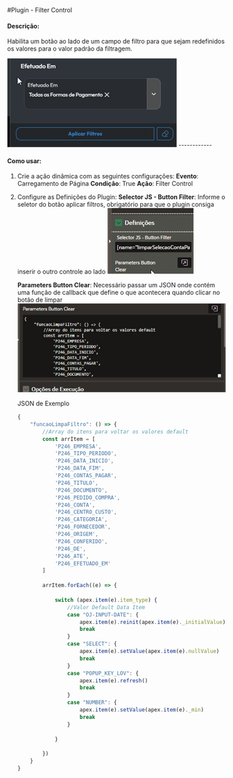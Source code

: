 #Plugin - Filter Control
#### Descrição:
Habilita um botão ao lado de um campo de filtro para que sejam redefinidos os valores para o valor padrão da filtragem. 

![Botão com o Controle](item.jpg)
    ------------
#### Como usar:
1. Crie a ação dinâmica com as seguintes configurações:
    **Evento**: Carregamento de Página
    **Condição**: True
    **Ação**: Filter Control 

2. Configure as Definições do Plugin:
    **Selector JS - Button Filter**: Informe o seletor do botão aplicar filtros, obrigatório para que o plugin consiga inserir o outro controle ao lado
    ![Selector JS](seletorJS.jpg)

    **Parameters Button Clear**: Necessário passar um JSON onde contém uma função de callback que define o que acontecera quando clicar no botão de limpar
    ![Parameters](parameters.jpg)

    JSON de Exemplo
    ```js
    {
        "funcaoLimpaFiltro": () => {
            //Array do itens para voltar os valores default
            const arrItem = [
                'P246_EMPRESA', 
                'P246_TIPO_PERIODO', 
                'P246_DATA_INICIO', 
                'P246_DATA_FIM', 
                'P246_CONTAS_PAGAR', 
                'P246_TITULO', 
                'P246_DOCUMENTO', 
                'P246_PEDIDO_COMPRA', 
                'P246_CONTA', 
                'P246_CENTRO_CUSTO', 
                'P246_CATEGORIA', 
                'P246_FORNECEDOR', 
                'P246_ORIGEM', 
                'P246_CONFERIDO', 
                'P246_DE', 
                'P246_ATE', 
                'P246_EFETUADO_EM'
            ] 
            
            arrItem.forEach((e) => {

                switch (apex.item(e).item_type) {                
                    //Valor Default Data Item
                    case "OJ-INPUT-DATE": {
                        apex.item(e).reinit(apex.item(e)._initialValue)
                        break
                    }
                    case "SELECT": {
                        apex.item(e).setValue(apex.item(e).nullValue)
                        break
                    }
                    case "POPUP_KEY_LOV": {
                        apex.item(e).refresh()
                        break
                    }
                    case "NUMBER": {
                        apex.item(e).setValue(apex.item(e)._min)
                        break
                    }

                }
            
            })
        }
    }
    ```

